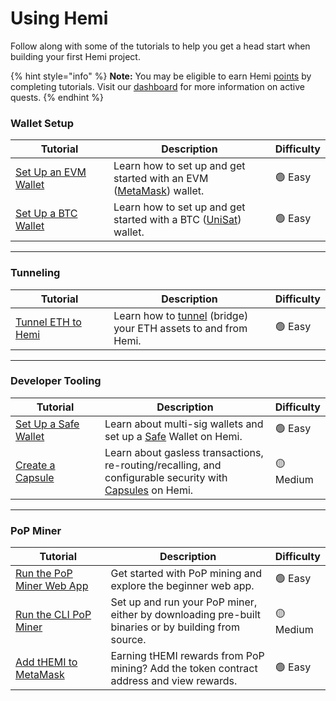 # Using Hemi

Follow along with some of the tutorials to help you get a head start when building your first Hemi project.&#x20;

{% hint style="info" %}
**Note:** You may be eligible to earn Hemi [points](https://points.absinthe.network/hemi/start) by completing tutorials. Visit our [dashboard](https://points.absinthe.network/hemi/start) for more information on active quests.
{% endhint %}

### Wallet Setup

<table><thead><tr><th width="217">Tutorial</th><th width="384">Description</th><th>Difficulty</th></tr></thead><tbody><tr><td><a href="../../main/start-here/developers.md">Set Up an EVM Wallet</a></td><td>Learn how to set up and get started with an EVM (<a href="https://metamask.io">MetaMask</a>) wallet.</td><td>🟢 Easy</td></tr><tr><td><a href="wallet-setup/btc-wallet-setup/">Set Up a BTC Wallet</a></td><td>Learn how to set up and get started with a BTC (<a href="https://unisat.io">UniSat</a>) wallet.</td><td>🟢 Easy</td></tr></tbody></table>

***

### Tunneling

<table><thead><tr><th width="217">Tutorial</th><th width="384">Description</th><th>Difficulty</th></tr></thead><tbody><tr><td><a href="tunneling/tunnel-eth-to-hemi.md">Tunnel ETH to Hemi</a></td><td>Learn how to <a href="../../foundational-topics/the-architecture/tunneling/">tunnel</a> (bridge) your ETH assets to and from Hemi.</td><td>🟢 Easy</td></tr></tbody></table>

***

### Developer Tooling

<table><thead><tr><th width="198">Tutorial</th><th width="397">Description</th><th>Difficulty</th></tr></thead><tbody><tr><td><a href="../tutorials/set-up-a-safe-wallet.md">Set Up a Safe Wallet</a></td><td>Learn about multi-sig wallets and set up a <a href="https://safe.global">Safe</a> Wallet on Hemi.</td><td>🟢 Easy</td></tr><tr><td><a href="developer-tooling/create-a-capsule.md">Create a Capsule</a></td><td>Learn about gasless transactions, re-routing/recalling, and configurable security with <a href="broken-reference">Capsules</a> on Hemi.</td><td>🟡 Medium</td></tr></tbody></table>

***

### PoP Miner

<table><thead><tr><th width="194">Tutorial</th><th width="397">Description</th><th>Difficulty</th></tr></thead><tbody><tr><td><a href="pop-mining/web-based-pop-miner.md">Run the PoP Miner Web App</a></td><td>Get started with PoP mining and explore the beginner web app. </td><td>🟢 Easy</td></tr><tr><td><a href="pop-mining/setup-part-1.md">Run the CLI PoP Miner</a></td><td>Set up and run your PoP miner, either by downloading pre-built binaries or by building from source.</td><td>🟡 Medium</td></tr><tr><td><a href="pop-mining/add-themi-to-metamask.md">Add tHEMI to MetaMask</a></td><td>Earning tHEMI rewards from PoP mining? Add the token contract address and view rewards.</td><td>🟢 Easy</td></tr></tbody></table>
